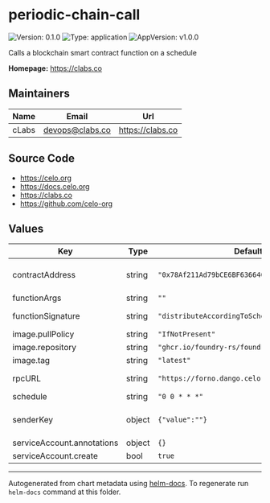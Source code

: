 # periodic-chain-call

![Version: 0.1.0](https://img.shields.io/badge/Version-0.1.0-informational?style=flat-square) ![Type: application](https://img.shields.io/badge/Type-application-informational?style=flat-square) ![AppVersion: v1.0.0](https://img.shields.io/badge/AppVersion-v1.0.0-informational?style=flat-square)

Calls a blockchain smart contract function on a schedule

**Homepage:** <https://clabs.co>

## Maintainers

| Name | Email | Url |
| ---- | ------ | --- |
| cLabs | <devops@clabs.co> | <https://clabs.co> |

## Source Code

* <https://celo.org>
* <https://docs.celo.org>
* <https://clabs.co>
* <https://github.com/celo-org>

## Values

| Key | Type | Default | Description |
|-----|------|---------|-------------|
| contractAddress | string | `"0x78Af211Ad79bCE6BF636640CE8c2C2b29e02365A"` | Address of the L2 CeloDistributionSchedule contract |
| functionArgs | string | `""` | Args to pass to function |
| functionSignature | string | `"distributeAccordingToSchedule()(bool)"` | Signature of function to call |
| image.pullPolicy | string | `"IfNotPresent"` |  |
| image.repository | string | `"ghcr.io/foundry-rs/foundry"` |  |
| image.tag | string | `"latest"` |  |
| rpcURL | string | `"https://forno.dango.celo-testnet.org"` | RPC URL for L2 blockchain |
| schedule | string | `"0 0 * * *"` |  |
| senderKey | object | `{"value":""}` | Private key of the sender account (for signing transactions) |
| serviceAccount.annotations | object | `{}` |  |
| serviceAccount.create | bool | `true` |  |

----------------------------------------------
Autogenerated from chart metadata using [helm-docs](https://github.com/norwoodj/helm-docs). To regenerate run `helm-docs` command at this folder.
